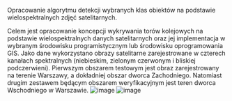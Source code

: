 Opracowanie algorytmu detekcji wybranych klas obiektów na podstawie wielospektralnych zdjęć satelitarnych.

Celem jest opracowanie koncepcji wykrywania torów kolejowych na podstawie wielospektralnych danych satelitarnych oraz jej implementacja w wybranym środowisku programistycznym lub środowisku oprogramowania GIS.
Jako dane wykorzystano obrazy satelitarne zarejestrowane w czterech kanałach spektralnych (niebieskim, zielonym czerwonym i bliskiej podczerwieni). 
Pierwszym obszarem testowym jest obraz zarejestrowany na terenie Warszawy, a dokładniej obszar dworca Zachodniego. 
Natomiast drugim zestawem będącym obszarem weryfikacyjnym jest teren dworca Wschodniego w Warszawie.
![image](https://github.com/ibalakier/Teledetekcja1/assets/128302404/da9f3e58-7cb7-4456-8ada-6b52b4b3a9c6)
![image](https://github.com/ibalakier/Teledetekcja1/assets/128302404/4f6ef76f-f179-4672-85c7-0c9a22b656ea)
